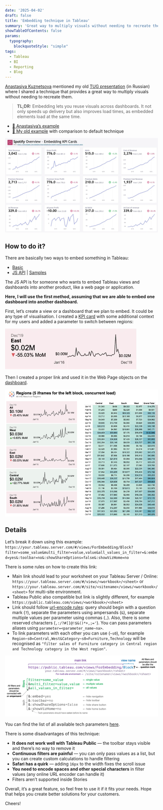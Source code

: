 ```yaml
---
date: '2025-04-02'
draft: false
title: 'Embedding technique in Tableau'
summary: 'Great way to multiply visuals without needing to recreate them'
showTableOfContents: false
params:
  typography:
    blockquoteStyle: "simple"
tags:
  - Tableau
  - BI
  - Reporting
  - Blog
---
```


[Anastasiya Kuznetsova](https://nastengraph.substack.com/) mentioned my old [TUG presentation](https://youtu.be/Z6AYX4a9uR4?t=2717) (in Russian) where I shared a technique that provides a great way to multiply visuals without needing to recreate them.

> **TL;DR:** Embedding lets you reuse visuals across dashboards. It not only speeds up delivery but also improves load times, as embedded elements load at the same time.

- [🔗 Anastasiya’s example](https://public.tableau.com/app/profile/nastengraph/viz/Spotify_17434979348690/ExampleMainDashboard2)
- [🔗 My old example](https://public.tableau.com/views/EmbeddingExamples/Ex1RepeatableBlockwEmbedding) with comparison to default technique

![thumb.png](thumb.png "Each of those visuals are the same view but with different parameters")

## How to do it?
There are basically two ways to embed something in Tableau:
- [Basic](https://help.tableau.com/current/pro/desktop/en-us/embed.htm)
- [JS API](https://help.tableau.com/current/api/embedding_api/en-us/index.html) | [Samples](https://github.com/tableau/js-api-samples)

The JS API is for someone who wants to embed Tableau views and dashboards into another product, like a web page or application.

**Here, I will use the first method, assuming that we are able to embed one dashboard into another dashboard.**

First, let’s create a view or a dashboard that we plan to embed. It could be any type of visualisation. I created a [KPI card](https://public.tableau.com/views/ForEmbedding/Block) with some additional context for my users and added a parameter to switch between regions:

![kpi-card.png](kpi-card.png "There is 3 visualisations, but 1 worksheet")

Then I created a proper link and used it in the Web Page objects on the [dashboard](https://public.tableau.com/views/EmbeddingExamples/Ex1RepeatableBlockwEmbedding).

![dash.png](dash.png "There are 5 Web Objects on the left, but only one visualisation is being reused")

## Details
Let’s break it down using this example:
`https://your.tableau.server.com/#/views/ForEmbedding/Block?filter=some_value&multi_filter=value,value&all_values_in_filter=&:embed=yes&:toolbar=no&:showShareOptions=false&:showVizHome=no`

There is some rules on how to create this link:

- Main link should lead to your worksheet on your Tableau Server / Online: `https://your.tableau.server.com/#/views/<workbook>/<sheet>` or `https://your.tableau.server.com/#/site/<sitename>/views/<workbook>/<sheet>` for multi-site environment.
- Tableau Public also compatible but link is slightly different, for example `https://public.tableau.com/views/<workbook>/<sheet>`
- Link should follow [url-encode rules](https://datatracker.ietf.org/doc/html/rfc3986#section-2.1): query should begin with a question mark (`?`), separate the parameters using ampersands (`&`), separate multiple values per parameter using commas (`,`). Also, there is some reserved characters (`,:/?#[]@!$&()*+,;='`). You can pass parameters aliases using `parameter=<parameter_name~na>`.
- To link parameters with each other you can use (`~s0`), for example `Region~s0=Central,West&Category~s0=Furniture,Technology` will be recognised as `"filter sales of Furniture category in Central region and Technology category in the West region"`.

![link-explained.png](link-explained.png "Visual guide")

You can find the list of all available tech parameters [here](https://help.tableau.com/current/pro/desktop/en-us/embed_list.htm).

There is some disadvantages of this technique:

- **It does not work well with Tableau Public** — the toolbar stays visible and there’s no way to remove it
- **Continuous filters are painful** — you can only pass values as a list, but you can create custom calculations to handle filtering
- **Safari has a quirk** — adding `16px` to the width fixes the scroll issue
- **You need to encode spaces and other special characters** in filter values (any online URL encoder can handle it)
- Filters aren’t supported inside Stories

Overall, it’s a great feature, so feel free to use it if it fits your needs. Hope that helps you create better solutions for your customers. 

Cheers!
